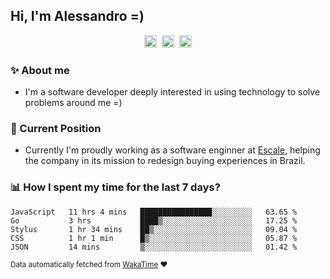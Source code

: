 ## Hi, I'm Alessandro =)

<p align="center">
  <a href="https://www.linkedin.com/in/alessandro-costa-dev/"><img src="https://img.shields.io/badge/-alessandro--costa--dev-%233f7ec6?style=flat-square&logo=Linkedin&logoColor=white" height="20"/></a>&nbsp;&nbsp;<a href="https://medium.com/@alessandro_costa"><img src="https://img.shields.io/badge/-%40alessandro__costa-%20black?style=flat-square&logo=Medium" height="20"/></a>&nbsp;&nbsp;<a href="mailto:alessandro96fc@gmail.com"><img src="https://img.shields.io/badge/-alessandro96fc%40gmail.com-%23c14438?style=flat-square&logo=Gmail&logoColor=white" height="20"/></a>
</p>

### :sparkles: About me

- I'm a software developer deeply interested in using technology to solve problems around me =)

### :office: Current Position 

-  Currently I'm proudly working as a software enginner at [Escale](https://github.com/escaletech), helping the company in its mission to redesign buying experiences in Brazil.

### :bar_chart: How I spent my time for the last 7 days?

<!--START_SECTION:waka-->
```text
JavaScript   11 hrs 4 mins   ████████████████░░░░░░░░░   63.65 % 
Go           3 hrs           ████▒░░░░░░░░░░░░░░░░░░░░   17.25 % 
Stylus       1 hr 34 mins    ██▒░░░░░░░░░░░░░░░░░░░░░░   09.04 % 
CSS          1 hr 1 min      █▒░░░░░░░░░░░░░░░░░░░░░░░   05.87 % 
JSON         14 mins         ▒░░░░░░░░░░░░░░░░░░░░░░░░   01.42 % 
```
<!--END_SECTION:waka-->

<sub>Data automatically fetched from [WakaTime](https://wakatime.com/) :heart:</sub>
